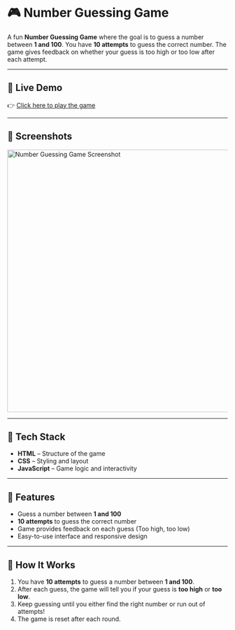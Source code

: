 # 🎮 Number Guessing Game

A fun **Number Guessing Game** where the goal is to guess a number between **1 and 100**. You have **10 attempts** to guess the correct number. The game gives feedback on whether your guess is too high or too low after each attempt.

---

## 🚀 Live Demo

👉 [Click here to play the game](https://vaibhavpatil01.github.io/Number-Guessing-Game/)

---

## 📸 Screenshots

<img src="https://i.imgur.com/gMdvRpt.png" alt="Number Guessing Game Screenshot" width="600"/>

---

## 🧰 Tech Stack

- **HTML** – Structure of the game
- **CSS** – Styling and layout
- **JavaScript** – Game logic and interactivity

---

## 📝 Features

- Guess a number between **1 and 100**
- **10 attempts** to guess the correct number
- Game provides feedback on each guess (Too high, too low)
- Easy-to-use interface and responsive design

---

## 🧠 How It Works

1. You have **10 attempts** to guess a number between **1 and 100**.
2. After each guess, the game will tell you if your guess is **too high** or **too low**.
3. Keep guessing until you either find the right number or run out of attempts!
4. The game is reset after each round.
